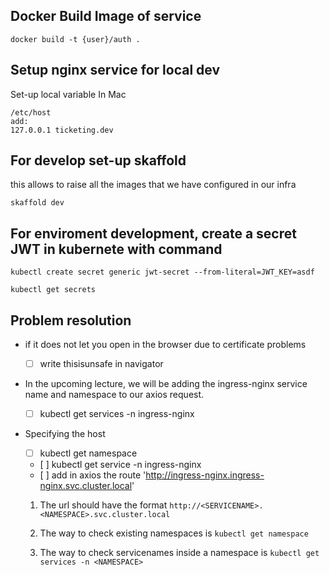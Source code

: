 ## Docker Build Image of service

````
docker build -t {user}/auth .
````


## Setup nginx service for local dev

Set-up local variable
In Mac
`````
/etc/host
add:
127.0.0.1 ticketing.dev
`````

## For develop set-up skaffold
 
this allows to raise all the images that we have configured in our infra 

`````
skaffold dev
`````

## For enviroment development, create a secret JWT in kubernete with command 

`````
kubectl create secret generic jwt-secret --from-literal=JWT_KEY=asdf

kubectl get secrets
`````

## Problem resolution

- if it does not let you open in the browser due to certificate problems
    - [ ] write thisisunsafe in navigator

- In the upcoming lecture, we will be adding the ingress-nginx service name and namespace to our axios request.
    - [ ] kubectl get services -n ingress-nginx  

- Specifying the host
    - [ ] kubectl get namespace
    - [ ] kubectl get service -n ingress-nginx
    - [ ] add in axios the route 'http://ingress-nginx.ingress-nginx.svc.cluster.local'
    
    1. The url should have the format `http://<SERVICENAME>.<NAMESPACE>.svc.cluster.local`

    2. The way to check existing namespaces is `kubectl get namespace`

    3. The way to check servicenames inside a namespace is `kubectl get services -n <NAMESPACE>`





